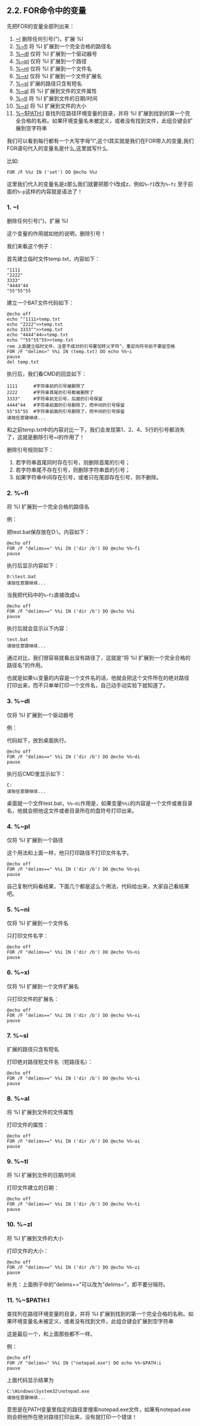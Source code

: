 ## 2.2. FOR命令中的变量

先把FOR的变量全部列出来：

1. [~I](#1-i) 删除任何引号(")，扩展 %I
2. [%~fI](#2-fi) 将 %I 扩展到一个完全合格的路径名
3. [%~dI](#3-di) 仅将 %I 扩展到一个驱动器号
4. [%~pI](#4-pi) 仅将 %I 扩展到一个路径
5. [%~nI](#5-ni) 仅将 %I 扩展到一个文件名
6. [%~xI](#6-xi) 仅将 %I 扩展到一个文件扩展名
7. [%~sI](#7-si) 扩展的路径只含有短名
8. [%~aI](#8-ai) 将 %I 扩展到文件的文件属性
9. [%~tI](#9-ti) 将 %I 扩展到文件的日期/时间
10. [%~zI](#10-zi) 将 %I 扩展到文件的大小
11. [%~$PATH:I](#11-pathi) 查找列在路径环境变量的目录，并将 %I 扩展到找到的第一个完全合格的名称。如果环境变量名未被定义，或者没有找到文件，此组合键会扩展到空字符串

我们可以看到每行都有一个大写字母“I”,这个I其实就是我们在FOR带入的变量,我们FOR语句代入的变量名是什么,这里就写什么.

比如:

```
FOR /F %%z IN ('set') DO @echo %%z
```

这里我们代入的变量名是z那么我们就要把那个I改成z，例如`%~fI`改为`%~fz`
至于前面的`%~p`这样的内容就是语法了！

### 1. ~I

删除任何引号(")，扩展 %I

这个变量的作用就如他的说明，删除引号！

我们来看这个例子：

首先建立临时文件temp.txt，内容如下：

```
"1111
"2222"
3333"
"4444"44
"55"55"55
```

建立一个BAT文件代码如下：

```
@echo off
echo ^"1111>temp.txt
echo "2222">>temp.txt
echo 3333^">>temp.txt
echo "4444"44>>temp.txt
echo ^"55"55"55>>temp.txt
rem 上面建立临时文件，注意不成对的引号要加转义字符^，重定向符号前不要留空格
FOR /F "delims=" %%i IN (temp.txt) DO echo %%~i
pause
del temp.txt
```

执行后，我们看CMD的回显如下：

```
1111      #字符串前的引号被删除了
2222      #字符串首尾的引号都被删除了
3333"     #字符串前无引号，后面的引号保留
4444"44   #字符串前面的引号删除了，而中间的引号保留
55"55"55  #字符串前面的引号删除了，而中间的引号保留
请按任意键继续...
```

和之前temp.txt中的内容对比一下，我们会发现第1、2、4、5行的引号都消失了，这就是删除引号~i的作用了！

删除引号规则如下：

1. 若字符串首尾同时存在引号，则删除首尾的引号；
2. 若字符串尾不存在引号，则删除字符串首的引号；
3. 如果字符串中间存在引号，或者只在尾部存在引号，则不删除。

### 2. %~fI

将 %I 扩展到一个完全合格的路径名

例：

把test.bat保存放在D:\，内容如下：

```
@echo off
FOR /F "delims==" %%i IN ('dir /b') DO @echo %%~fi
pause
```

执行后显示内容如下：

```
D:\test.bat
请按任意键继续...
```

当我把代码中的`%~fi`直接改成`%i`

```
@echo off
FOR /F "delims==" %%i IN ('dir /b') DO @echo %%i
pause
```

执行后就会显示以下内容：

```
test.bat
请按任意键继续...
```

通过对比，我们很容易就看出没有路径了，这就是“将 %I 扩展到一个完全合格的路径名”的作用。

也就是如果`%i`变量的内容是一个文件名的话，他就会把这个文件所在的绝对路径打印出来，而不只单单打印一个文件名，自己动手动实验下就知道了。

### 3. %~dI

仅将 %I 扩展到一个驱动器号

例：

代码如下，放到桌面执行。

```
@echo off
FOR /F "delims==" %%i IN ('dir /b') DO @echo %%~di
pause
```

执行后CMD里显示如下：

```
C:
请按任意键继续...
```

桌面就一个文件test.bat，`%%~di`作用是，如果变量`%%i`的内容是一个文件或者目录名，他就会把他这文件或者目录所在的盘符号打印出来。

### 4. %~pI

仅将 %I 扩展到一个路径

这个用法和上面一样，他只打印路径不打印文件名字。

```
@echo off
FOR /F "delims==" %%i IN ('dir /b') DO @echo %%~pi
pause
```

自己复制代码看结果，下面几个都是这么个用法，代码给出来，大家自己看结果吧。

### 5. %~nI

仅将 %I 扩展到一个文件名

只打印文件名字：

```
@echo off
FOR /F "delims==" %%i IN ('dir /b') DO @echo %%~ni
pause
```

### 6. %~xI

仅将 %I 扩展到一个文件扩展名

只打印文件的扩展名：

```
@echo off
FOR /F "delims==" %%i IN ('dir /b') DO @echo %%~xi
pause
```

### 7. %~sI

扩展的路径只含有短名

打印绝对路径短文件名（短路径名）：

```
@echo off
FOR /F "delims==" %%i IN ('dir /b') DO @echo %%~si
pause
```

### 8. %~aI

将 %I 扩展到文件的文件属性

打印文件的属性：

```
@echo off
FOR /F "delims==" %%i IN ('dir /b') DO @echo %%~ai
pause
```

### 9. %~tI

将 %I 扩展到文件的日期/时间

打印文件建立的日期：

```
@echo off
FOR /F "delims==" %%i IN ('dir /b') DO @echo %%~ti
pause
```

### 10. %~zI

将 %I 扩展到文件的大小

打印文件的大小：

```
@echo off
FOR /F "delims==" %%i IN ('dir /b') DO @echo %%~zi
pause
```

补充：上面例子中的"delims=="可以改为"delims="，即不要分隔符。

### 11. %~$PATH:I

查找列在路径环境变量的目录，并将 %I 扩展到找到的第一个完全合格的名称。如果环境变量名未被定义，或者没有找到文件，此组合键会扩展到空字符串

这是最后一个，和上面那些都不一样。

例：

```
@echo off
FOR /F "delims=" %%i IN ("notepad.exe") DO echo %%~$PATH:i
pause
```

上面代码显示结果为

```
C:\Windows\System32\notepad.exe
请按任意键继续...
```

意思是在PATH变量里指定的路径里搜索notepad.exe文件，如果有notepad.exe则会把他所在绝对路径打印出来，没有就打印一个错误！